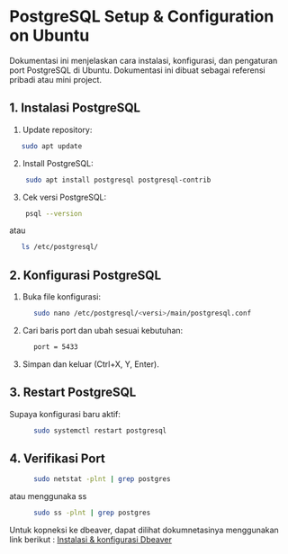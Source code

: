 # PostgreSQL Setup & Configuration on Ubuntu

Dokumentasi ini menjelaskan cara instalasi, konfigurasi, dan pengaturan port PostgreSQL di Ubuntu. 
Dokumentasi ini dibuat sebagai referensi pribadi atau mini project.

## 1. Instalasi PostgreSQL

1. Update repository:

  ```bash
     sudo apt update
  ```

2. Install PostgreSQL:

 ```bash
     sudo apt install postgresql postgresql-contrib
  ```
   
3. Cek versi PostgreSQL:

 ```bash
     psql --version
  ```
atau 

 ```bash
    ls /etc/postgresql/
  ```

## 2. Konfigurasi PostgreSQL

1. Buka file konfigurasi:

```bash
      sudo nano /etc/postgresql/<versi>/main/postgresql.conf
  ```

2. Cari baris port dan ubah sesuai kebutuhan:

```bash
      port = 5433
   ```

3. Simpan dan keluar (Ctrl+X, Y, Enter).

## 3. Restart PostgreSQL

Supaya konfigurasi baru aktif:

```bash
      sudo systemctl restart postgresql
   ```

## 4. Verifikasi Port
```bash
      sudo netstat -plnt | grep postgres
   ```
atau menggunaka ss

```bash
      sudo ss -plnt | grep postgres
   ```



Untuk kopneksi ke dbeaver, dapat dilihat dokumnetasinya menggunakan link berikut : [Instalasi & konfigurasi Dbeaver](https://github.com/imammularif/Cara-Install-Dbeaver-di-Ubuntu)







